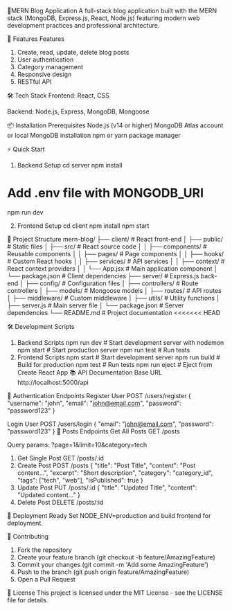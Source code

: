 🚀MERN Blog Application
A full-stack blog application built with the MERN stack (MongoDB, Express.js, React, Node.js) featuring modern web development practices and professional architecture.

🚀 Features
Features
1. Create, read, update, delete blog posts
2. User authentication
3. Category management
4. Responsive design
5. RESTful API

🛠 Tech Stack
Frontend: React, CSS

Backend: Node.js, Express, MongoDB, Mongoose

📦 Installation
Prerequisites
Node.js (v14 or higher)
MongoDB Atlas account or local MongoDB installation
npm or yarn package manager

⚡ Quick Start
1. Backend Setup
cd server
npm install
# Add .env file with MONGODB_URI
npm run dev

2. Frontend Setup
cd client
npm install
npm start

📁 Project Structure
mern-blog/
├── client/                 # React front-end
│   ├── public/             # Static files
│   ├── src/                # React source code
│   │   ├── components/     # Reusable components
│   │   ├── pages/          # Page components
│   │   ├── hooks/          # Custom React hooks
│   │   ├── services/       # API services
│   │   ├── context/        # React context providers
│   │   └── App.jsx         # Main application component
│   └── package.json        # Client dependencies
├── server/                 # Express.js back-end
│   ├── config/             # Configuration files
│   ├── controllers/        # Route controllers
│   ├── models/             # Mongoose models
│   ├── routes/             # API routes
│   ├── middleware/         # Custom middleware
│   ├── utils/              # Utility functions
│   ├── server.js           # Main server file
│   └── package.json        # Server dependencies
└── README.md               # Project documentation
<<<<<<< HEAD

🛠 Development Scripts
1. Backend Scripts
npm run dev      # Start development server with nodemon
npm start        # Start production server
npm run test     # Run tests
2. Frontend Scripts
npm start        # Start development server
npm run build    # Build for production
npm test         # Run tests
npm run eject    # Eject from Create React App
📚 API Documentation
Base URL
http://localhost:5000/api

🔑 Authentication Endpoints
Register User
POST /users/register
{
  "username": "john",
  "email": "john@email.com",
  "password": "password123"
}

Login User
POST /users/login
{
  "email": "john@email.com",
  "password": "password123"
}
📝 Posts Endpoints
Get All Posts
GET /posts

Query params: ?page=1&limit=10&category=tech

1. Get Single Post
GET /posts/:id
2. Create Post
POST /posts
{
  "title": "Post Title",
  "content": "Post content...",
  "excerpt": "Short description",
  "category": "category_id",
  "tags": ["tech", "web"],
  "isPublished": true
}
3. Update Post
PUT /posts/:id
{
  "title": "Updated Title",
  "content": "Updated content..."
}
4. Delete Post
DELETE /posts/:id


🚀  Deployment Ready
Set NODE_ENV=production and build frontend for deployment.


🤝 Contributing
1. Fork the repository
2. Create your feature branch (git checkout -b feature/AmazingFeature)
3. Commit your changes (git commit -m 'Add some AmazingFeature')
4. Push to the branch (git push origin feature/AmazingFeature)
5. Open a Pull Request

📝 License
This project is licensed under the MIT License - see the LICENSE file for details.
